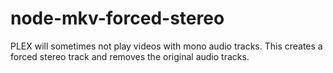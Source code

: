 # node-mkv-forced-stereo
PLEX will sometimes not play videos with mono audio tracks.  This creates a forced stereo track and removes the original audio tracks.
